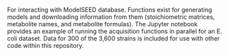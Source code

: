 For interacting with ModelSEED database. Functions exist for generating models and downloading information from them (stoichiometric matrices, metabolite names, and metabolite formulas). The Jupyter notebook provides an example of running the acquisition functions in parallel for an E. coli dataset. Data for 300 of the 3,600 strains is included for use with other code within this repository.
